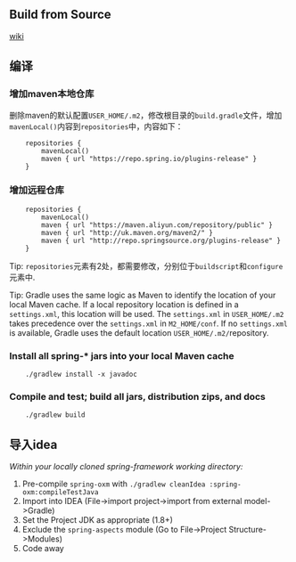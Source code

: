 ## Build from Source
[wiki](https://github.com/spring-projects/spring-framework/wiki/Build-from-Source)

## 编译

### 增加maven本地仓库

删除maven的默认配置`USER_HOME/.m2`，修改根目录的`build.gradle`文件，增加`mavenLocal()`内容到`repositories`中，内容如下：

```
    repositories {
		mavenLocal()
		maven { url "https://repo.spring.io/plugins-release" }
	}
```

### 增加远程仓库

```
	repositories {
		mavenLocal()
		maven { url "https://maven.aliyun.com/repository/public" }
		maven { url "http://uk.maven.org/maven2/" }
		maven { url "http://repo.springsource.org/plugins-release" }
	}
```

Tip: `repositories`元素有2处，都需要修改，分别位于`buildscript`和`configure`元素中.

Tip: Gradle uses the same logic as Maven to identify the location of your local Maven cache. If a local repository location is defined in a `settings.xml`, this location will be used. The `settings.xml` in `USER_HOME/.m2` takes precedence over the `settings.xml` in `M2_HOME/conf`. If no `settings.xml` is available, Gradle uses the default location `USER_HOME/.m2/`repository.

### Install all spring-\* jars into your local Maven cache
```
    ./gradlew install -x javadoc
```

### Compile and test; build all jars, distribution zips, and docs
```
    ./gradlew build
```

## 导入idea

_Within your locally cloned spring-framework working directory:_

1. Pre-compile `spring-oxm` with `./gradlew cleanIdea :spring-oxm:compileTestJava`
2. Import into IDEA (File->import project->import from external model->Gradle)
3. Set the Project JDK as appropriate (1.8+)
4. Exclude the `spring-aspects` module (Go to File->Project Structure->Modules)
5. Code away


